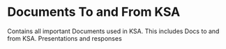 # Documents To and From KSA
Contains all important Documents used in KSA. This includes Docs to and from KSA. Presentations and responses
